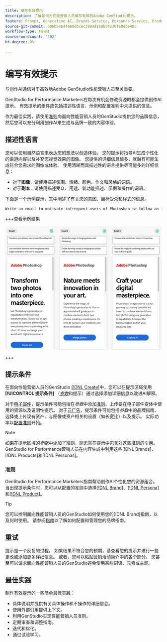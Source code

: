 ```yaml
---
title: 编写有效提示
description: 了解如何为性能营销人员编写有效的Adobe GenStudio提示。
feature: Prompt, Generative AI, Brands Service, Personas Service, Products Service, Guidelines
source-git-commit: 306b64b44e69dbcec3984d1a0b54230fe0dbe48c
workflow-type: tm+mt
source-wordcount: '492'
ht-degree: 0%

---
```



# 编写有效提示

与创作AI通信对于高效地Adobe GenStudio性能营销人员至关重要。

GenStudio for Performance Marketers在每次有机会修改资源时都会提供创作AI提示。 有效提示的组件应包括描述性语言、示例和配置准则中未提供的信息。

作为最佳实践，请使用[准则](/help/user-guide/guidelines/overview.md)向面向性能营销人员的GenStudio提供您的品牌信息，然后您可以充分利用创作AI来生成与品牌一致的内容体验。

## 描述性语言

您可以使用自然语言来表达您的想法以创造体验。 您的提示将指导AI生成个性化的渠道内容以及补充您视觉效果的图像。 您提供的详细信息越多，就越有可能生成符合您需求的图像或体验。 使用清晰而具描述性的语言提供尽可能多的详细信息：

- 对于&#x200B;**图像**，请使用描述氛围、情绪、颜色、作文和风格的词语。
- 对于&#x200B;**副本**，请使用描述受众、用途、新功能描述、示例和操作的词语。

下面是一个示例提示，其中阐述了有关您的意图、目标受众和样式的信息。

```bash
Write an email to motivate infrequent users of Photoshop to follow an in-app tutorial that teaches them to combine elements of two photos into a beautiful work of art. Highlight the generative AI capabilities of Photoshop and use references to natural imagery.
```

+++查看示例结果

![三个生成的电子邮件](/help/assets/sample-email.png)

+++

## 提示条件

在面向性能营销人员的GenStudio [[!DNL Create]](/help/user-guide/create/overview.md)中，您可以在提示区域使用&#x200B;**[!UICONTROL 提示条件]** （[_参数_](/help/user-guide/create/overview.md#parameters)&#x200B;和提示）通过选择添加详细信息以改进AI解释。

对于[电子邮件](/help/tutorials/create-email-experience.md)，提示条件可能包括在&#x200B;_参数_&#x200B;中添加[准则](/help/user-guide/guidelines/overview.md)、上传要在电子邮件变体中使用的资源以及说明性提示。 对于[元广告](/help/tutorials/create-meta-ad.md)，提示条件可能包括&#x200B;_参数_&#x200B;中的品牌指南、选择或上传现有资产、与图像或资产相关的设置（如长宽比）以及提示。 实际功率以[配置准则](/help/user-guide/guidelines/add-guidelines.md)开始。

>[!NOTE]
>
>如果在提示区域的&#x200B;_参数_&#x200B;中添加了准则，则无需在提示中包含对这些准则的引用。 GenStudio for Performance营销人员在内容生成中利用这些[!DNL Brands]、[!DNL Products]和[!DNL Personas]。

### 准则

GenStudio for Performance Marketers指南帮助创作AI个性化您的资源组合。 当出现提示条件时，您可以从配置的准则中选择[[!DNL Brand]](/help/user-guide/guidelines/brands.md)、[[!DNL Persona]](/help/user-guide/guidelines/personas.md)和[[!DNL Product]](/help/user-guide/guidelines/products.md)。

>[!TIP]
>
>您可以控制面向性能营销人员的GenStudio如何使用您的[!DNL Brand]指南，以及何时使用。 请参阅[指南](/help/user-guide/guidelines/overview.md)以了解如何配置和管理您的品牌指南。

## 重试

提示是一个反复的过程。 如果结果不符合您的预期，请查看您的提示并进行一些更改或添加更多详细信息。 或者，您可以粘贴营销活动简介中的各个部分。 您甚至可以请求面向性能营销人员的GenStudio避免使用某些词语、元素或主题。

## 最佳实践

制作有效提示的一些简单最佳实践：

- 具体说明并提供有关具体操作和不操作的详细信息。
- 使用外部引用提供上下文。
- 利用GenStudio实现性能营销人员准则。
- 定期审查和调整指南。
- 迭代和优化。
- 通过试验学习。
